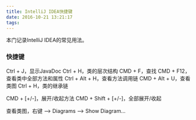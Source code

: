 ```yaml
---
title: IntelliJ IDEA快捷键
date: 2016-10-21 13:21:17
tags:
---
```


本门记录IntelliJ IDEA的常见用法。

### 快捷键

Ctrl + J，显示JavaDoc
Ctrl + H，类的层次结构
CMD + F，查找
CMD + F12，查看类中全部方法和属性
Ctrl + Alt + H，查看方法调用链
CMD + Alt + U，查看类图
Ctrl + H，类的继承链

CMD + [+/-]，展开/收起方法
CMD + Shift + [+/-]，全部展开/收起

查看类图，右键 --> Diagrams --> Show Diagram...
